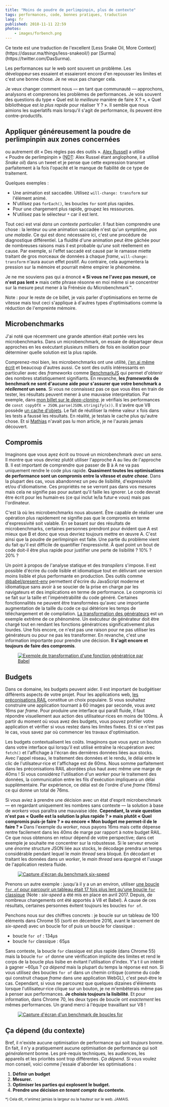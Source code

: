 ```yaml
---
title: "Moins de poudre de perlimpinpin, plus de contexte"
tags: performances, code, bonnes pratiques, traduction
lang: fr
published: 2018-11-11 22:59
photos:
    - images/forbench.png
---
```


<p class="note">
Ce texte est une traduction de l'excellent [Less Snake Oil, More
Context](https://dassur.ma/things/less-snakeoil/) par
[Surma](https://twitter.com/DasSurma).
</p>

Les performances sur le web sont souvent un problème. Les développeur·ses
essaient et essaieront encore d'en repousser les limites et c'est une bonne
chose. Je ne veux pas changer cela.

Je veux changer comment nous — en tant que communauté — approchons, analysons et
comprenons les problèmes de performances. Je vois souvent des questions du type
«&nbsp;Quel est _la meilleure_ manière de faire X&nbsp;?&nbsp;», «&nbsp;Quel
bibliothèque est _la plus rapide_ pour réaliser Y&nbsp;?&nbsp;». Il semble que
nous aimions les superlatifs mais lorsqu'il s'agit de performance, ils
peuvent être contre-productifs.

## Appliquer généreusement la poudre de perlimpinpin aux zones concernées

ou autrement dit «&nbsp;Des règles pas des outils&nbsp;». [Alex
Russell](https://twitter.com/slightlylate) a utilisé «&nbsp;Poudre de
perlimpinpin&nbsp;» (<abbr title="Note de traduction">NDT</abbr>: Alex Russel
étant anglophone, il a utilisé <i>Snake oil</i>) dans un tweet et je pense que
cette expression transmet parfaitement à la fois l'opacité et le manque de
fiabilité de ce type de traitement.

Quelques exemples&nbsp;:

* Une animation est saccadée. Utilisez `will-change: transform` sur l'élément animé.
* N'utilisez pas `forEach()`, les boucles `for` sont plus rapides.
* Pour une chargement plus rapide, groupez les ressources.
* N'utilisez pas le sélecteur `*` car il est lent.

Tout ceci est vrai _dans un contexte particulier_. Il faut bien comprendre une
chose&nbsp;: la lenteur ou une animation saccadée n'est qu'_un symptôme, pas une
maladie_. Ce qui est donc nécessaire ici, c'est une procédure de diagnostique différentiel. La
fluidité d'une animation peut être gâchée pour de nombreuses raisons mais il est
probable qu'_une_ soit réellement en cause. Par exemple, si l'effet saccadé est
causé par le ramasse miette traitant de gros morceaux de données à chaque
<i>frame</i>, `will-change: transform` n'aura aucun effet positif. Au contraire,
cela augmentera la pression sur la mémoire et pourrait même empirer le
phénomène.

Je ne me souviens pas qui a énoncé **«&nbsp;Si vous ne l'avez pas mesuré, ce
n'est pas lent&nbsp;»** mais cette phrase résonne en moi même si se concentrer
sur la mesure peut mener à la Frénésie du Microbenchmark™️.

<p class="note">
Note&nbsp;: pour le reste de ce billet, je vais parler d'optimisations en terme
de vitesse mais tout ceci s'applique à d'autres types d'optimisations comme la
réduction de l'empreinte mémoire.
</p>

## Microbenchmarks

J'ai noté que récemment une grande attention était portée vers les
microbenchmarks. Dans un microbenchmark, on essaie de départager deux
approches en les exécutant plusieurs milliers de fois en isolation pour déterminer
quelle solution est la plus rapide.

Comprenez-moi bien, les microbenchmarks ont une utilité, [j'en ai même
écrit](https://dassur.ma/things/deep-copy/#performance-extravaganza) et beaucoup
d'autres aussi. Ce sont des outils intéressants en particulier avec des
<i>frameworks</i> comme [BenchmarkJS](https://benchmarkjs.com/) qui permet
d'obtenir des nombres statistiquement signifiants. En revanche, **les
<i>frameworks</i> de benchmark ne sont d'aucune aide pour s'assurer que votre
benchmark a _réellement_ un sens**. Si vous ne connaissez pas ce que vous êtes
en train de tester, les résultats peuvent mener à une mauvaise interprétation.
Par exemple, dans [mon billet sur le
<i>deep-cloning</i>](https://dassur.ma/things/deep-copy/#performance-extravaganza),
je vérifiais les performances de `const copyOfX =
JSON.parse(JSON.stringify(x))`. Il s'avère que V8 possède [un cache
d'objets](https://v8.dev/blog/fast-properties). Le fait de réutiliser la même
valeur x fois dans les tests a faussé les résultats. En réalité, je testais le
cache plus qu'autre chose. Et si [Mathias](https://twitter.com/mathias) n'avait
pas lu mon article, je ne l'aurais jamais découvert.

## Compromis

Imaginons que vous ayez écrit ou trouvé un microbenchmark _avec un sens_. Il
montre que vous devriez plutôt utiliser l'approche A au lieu de l'approche B. Il
est important de comprendre que passer de B à A ne va pas uniquement rendre le
code plus rapide. **Quasiment toutes les optimisations de performance sont un
compromis entre la vitesse et _autre chose_**. Dans la plupart des cas, vous
abandonnez un peu de lisibilité, d'expressivité et/ou d'idiomatisme. Ces
propriétés ne se verront pas dans vos mesures mais cela ne signifie pas pour
autant qu'il faille les ignorer. Le code devrait être écrit pour les humain·es
(ce qui inclut le/la futur·e vous) mais pas l'ordinateur.

C'est là où les microbenchmarks nous abusent. Être capable de réaliser une
opération plus rapidement ne signifie pas que le compromis en terme
d'expressivité soit valable. En se basant sur des résultats de microbenchmarks,
certaines personnes prendront pour évident que A est mieux que B et donc que
vous devriez toujours mettre en œuvre A. C'est ainsi que la poudre de
perlimpinpin est faite. Une partie du problème vient du fait qu'il est difficile
de quantifier l'expressivité. À quel point un bout de code doit-il être plus
rapide pour justifier une perte de lisibilité&nbsp;? 10%&nbsp;? 20%&nbsp;?

Un point à propos de l'analyse statique et des <i>transpilers</i> s'impose. Il
est possible d'écrire du code lisible et idiomatique tout en
délivrant une version moins lisible et plus performante en production. Des
outils comme [@babel/present-env](https://www.npmjs.com/package/@babel/preset-env)
permettent d'écrire du JavaScript moderne et idiomatique sans avoir à se soucier
de la prise en charge par les navigateurs et des implications en terme de
performance. Le compromis ici se fait sur la taille et l'impénétrabilité du code
généré. Certaines fonctionnalités ne peuvent être transformées qu'avec une
importante augmentation de la taille du code ce qui détériore les temps de
téléchargement et de compilation. [La transformation des générateurs](https://babeljs.io/docs/en/babel-plugin-transform-regenerator)
est un exemple extrême de ce phénomène. Un exécuteur de générateur doit être
chargé tout en rendant les fonctions génératrices significativement plus
lourdes. Une fois encore, ce n'est pas une raison pour ne pas utiliser les
générateurs ou pour ne pas les transformer. En revanche, c'est une information
importante pour prendre une décision. **Il s'agit encore et toujours de faire
des compromis**.

<figure class="object-center bordered">
    <a href="/images/generators.png"><img src="/images/660x/generators.png" alt="Exemple de transformation d'une fonction génératrice par Babel"></a>
</figure>

## Budgets

Dans ce domaine, les budgets peuvent aider. Il est important de budgétiser
différents aspects de votre projet. Pour les applications web,
[les préconisations RAIL](https://developers.google.com/web/fundamentals/performance/rail)
constitue un choix populaire. Si vous souhaitez construire une application
tournant à 60 images par seconde, vous avez 16ms par <i>frame</i>. Pour produire
une interface qui paraît fluide, il faut répondre visuellement aux action des
utilisateur·rices en moins de 100ms. À partir du moment où vous avez des
budgets, vous pouvez profiler votre application et vérifier si vous restez
dans les limites fixées. Et si ce n'est pas le cas, vous savez par où commencer
les travaux d'optimisation.

Les budgets contextualisent les coûts. Imaginons que vous ayez un bouton dans
votre interface qui lorsqu'il est utilisé entraîne la récupération avec
`fetch()` et l'affichage à l'écran des dernières données liées aux stocks. Avec
l'appel réseau, le traitement des données et le rendu, le délai entre le clic de
l'utilsateur·rice et l'affichage est de 60ms. Nous somme parfaitement dans les
préconisations RAIL abordées plus haut avec même une marge de 40ms&nbsp;! Si
vous considérez l'utilisation d'un <i>worker</i> pour le traitement des données,
la communication entre les fils d'exécution impliquera un délai supplémentaire.
Par expérience, ce délai est de l'ordre d'une <i>frame</i> (16ms) ce qui donne
un total de 76ms.

Si vous aviez à prendre une décision avec un état d'esprit microbenchmark — en
regardant uniquement les nombres sans contexte — la solution à base de
<i>workers</i> vous paraîtra une mauvaise idée. **Cependant, la vraie question
n'est pas «&nbsp;Quelle est la solution la plus rapide&nbsp;?&nbsp;» mais plutôt
«&nbsp;Quel compromis puis-je faire&nbsp;?&nbsp;» ou encore «&nbsp;Mon budget me
permet-il de le faire&nbsp;?&nbsp;»** Dans l'exemple du <i>worker</i>, nous
payons 16ms mais cette dépense rentre facilement dans les 40ms de marge par
rapport à notre budget RAIL. Ce que nous obtenons en retour dépend de votre
perspective; dans cet exemple je souhaite me concentrer sur la robustesse. Si le
serveur envoie une _énorme_ structure JSON liée aux stocks, le décodage prendra
un temps considérable pendant lequel le <i>main thread</i> sera bloqué. En
décodant et traitant les données dans un <i>worker</i>, le <i>main thread</i>
sera épargné et l'usage de l'application restera fluide.

<figure class="object-center bordered">
    <a href="/images/sixbench.png"><img src="/images/660x/sixbench.png" alt="Capture d'écran du benchmark six-speed"></a>
</figure>

Prenons un autre exemple&nbsp;: jusqu'à il y a un an environ, utiliser [une
boucle `for of` pour parcourir un tableau était 17 fois plus lent qu'une boucle
`for` classique](http://incaseofstairs.com/six-speed/) (Note&nbsp;:
<i>six-speed</i> a été mis en place en avril 2017. Depuis, de nombreux
changements ont été apportés à V8 et Babel). À cause de ces résultats, certaines
personnes évitent toujours les boucles `for of`.

Penchons nous sur des chiffres concrets&nbsp;: je boucle sur un tableau de 100
éléments dans Chrome 55 (sorti en décembre 2016, avant le lancement de
<i>six-speed</i>) avec un boucle for of puis un boucle for classique&nbsp;:

* boucle `for of`&nbsp;: 134µs
* boucle `for` classique&nbsp;: 65µs

Sans conteste, la boucle `for` classique est plus rapide (dans Chrome 55) mais la
boucle `for of` donne une vérification implicite des limites et rend le corps de
la boucle plus lisibe en évitant l'utilisation d'index. Y'a t il un intérêt à
gagner ~60µs&nbsp;? _ça dépend_ mais la plupart du temps la réponse est non. Si
vous utilisez des boucles `for of` dans un chemin critique (comme du code qui
construit chaque <i>frame</i> dans une application WebGL), c'est peut-être le
cas. Cependant, si vous ne parcourez que quelques dizaines d'éléments lorsque
l'utilisateur·rice clique sur un bouton, je ne m'embêterais même pas à penser
aux performances. **Je choisis toujours la lisibilité**. Et pour information,
dans Chrome 70, les deux types de boucle ont _exactement_ les mêmes
performances. Un grand merci à l'équipe travaillant sur V8&nbsp;!

<figure class="object-center bordered">
    <a href="/images/forbench.png"><img src="/images/660x/forbench.png" alt="Capture d'écran d'un benchmark de boucles for"></a>
</figure>

## Ça dépend (du contexte)

Bref, il n'existe aucune optimisation de performance qui soit _toujours_ bonne.
En fait, il n'y a pratiquement aucune optimisation de performance qui soit
_généralement_ bonne. Les pré-requis techniques, les audiences, les
appareils et les priorités sont trop différentes. _Ça dépend_. Si vous voulez
mon conseil, voici comme j'essaie d'aborder les optimisations&nbsp;:

1. **Définir un budget**
2. **Mesurer.**
3. **Optimiser les parties qui explosent le budget.**
4. **Prendre une décision _en tenant compte_ du contexte.**

<small> *) Cela dit, n'animez jamias la largeur ou la hauteur sur le web. JAMAIS.</small>

